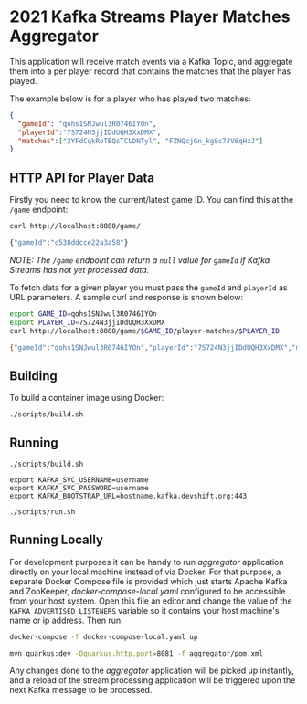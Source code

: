 # 2021 Kafka Streams Player Matches Aggregator

This application will receive match events via a Kafka Topic, and aggregate
them into a per player record that contains the matches that the player has
played.

The example below is for a player who has played two matches:

```json
{
  "gameId": "qohs1SNJwul3R0746IYOn",
  "playerId":"7S724N3jjIDdUQH3XxDMX",
  "matches":["2YFdCqkRoTBQsTCLDNTyl", "FZNQcjGn_kg8c7JV6qHzJ"]
}
```

## HTTP API for Player Data

Firstly you need to know the current/latest game ID. You can find this at the
`/game` endpoint:

```bash
curl http://localhost:8080/game/

{"gameId":"c538ddcce22a3a58"}
```

_NOTE: The `/game` endpoint can return a `null` value for `gameId` if Kafka Streams has not yet processed data._

To fetch data for a given player you must pass the `gameId` and `playerId` as
URL parameters. A sample curl and response is shown below:

```bash
export GAME_ID=qohs1SNJwul3R0746IYOn
export PLAYER_ID=7S724N3jjIDdUQH3XxDMX
curl http://localhost:8080/game/$GAME_ID/player-matches/$PLAYER_ID

{"gameId":"qohs1SNJwul3R0746IYOn","playerId":"7S724N3jjIDdUQH3XxDMX","matches":["2YFdCqkRoTBQsTCLDNTyl"]}
```

## Building

To build a container image using Docker:

```bash
./scripts/build.sh
```

## Running

```
./scripts/build.sh

export KAFKA_SVC_USERNAME=username
export KAFKA_SVC_PASSWORD=username
export KAFKA_BOOTSTRAP_URL=hostname.kafka.devshift.org:443

./scripts/run.sh
```

## Running Locally

For development purposes it can be handy to run _aggregator_ application
directly on your local machine instead of via Docker.
For that purpose, a separate Docker Compose file is provided which just starts Apache Kafka and ZooKeeper, _docker-compose-local.yaml_
configured to be accessible from your host system.
Open this file an editor and change the value of the `KAFKA_ADVERTISED_LISTENERS` variable so it contains your host machine's name or ip address.
Then run:

```bash
docker-compose -f docker-compose-local.yaml up

mvn quarkus:dev -Dquarkus.http.port=8081 -f aggregator/pom.xml
```

Any changes done to the _aggregator_ application will be picked up instantly,
and a reload of the stream processing application will be triggered upon the next Kafka message to be processed.
